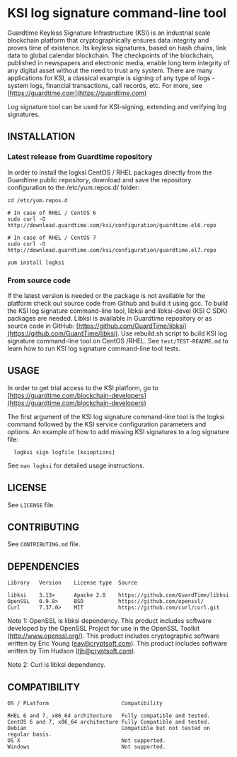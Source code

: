 # KSI log signature command-line tool

Guardtime Keyless Signature Infrastructure (KSI) is an industrial scale
blockchain platform that cryptographically ensures data integrity and
proves time of existence. Its keyless signatures, based on hash chains,
link data to global calendar blockchain. The checkpoints of the blockchain,
published in newspapers and electronic media, enable long term integrity of
any digital asset without the need to trust any system. There are many
applications for KSI, a classical example is signing of any type of logs -
system logs, financial transactions, call records, etc. For more, see
[https://guardtime.com](https://guardtime.com)


Log signature tool can be used for KSI-signing, extending and verifying log
signatures.

## INSTALLATION

### Latest release from Guardtime repository
In order to install the logksi CentOS / RHEL packages directly from the Guardtime
public repository, download and save the repository configuration to the
/etc/yum.repos.d/ folder:

```
cd /etc/yum.repos.d

# In case of RHEL / CentOS 6
sudo curl -O http://download.guardtime.com/ksi/configuration/guardtime.el6.repo

# In case of RHEL / CentOS 7
sudo curl -O http://download.guardtime.com/ksi/configuration/guardtime.el7.repo

yum install logksi
```

### From source code

If the latest version is needed or the package is not available for the
platform check out source code from Github and build it using gcc.
To build the KSI log signature command-line tool, libksi and libksi-devel 
(KSI C SDK) packages are needed. Libksi is available in Guardtime repository or 
as source code in GitHub: [https://github.com/GuardTime/libksi](https://github.com/GuardTime/libksi).
Use rebuild.sh script to build KSI log signature command-line tool on CentOS /RHEL.
See `test/TEST-README.md` to learn how to run KSI log signature command-line tool tests.


## USAGE

In order to get trial access to the KSI platform, go to
[https://guardtime.com/blockchain-developers](https://guardtime.com/blockchain-developers)


The first argument of the KSI log signature command-line tool is the logksi command 
followed by the KSI service configuration parameters and options. 
An example of how to add missing KSI signatures to a log signature file:

```
  logksi sign logfile [ksioptions]
```

See `man logksi` for detailed usage instructions.


## LICENSE

See `LICENSE` file.

## CONTRIBUTING

See `CONTRIBUTING.md` file.

## DEPENDENCIES

```
Library   Version    License type  Source

libksi    3.13>      Apache 2.0    https://github.com/GuardTime/libksi
OpenSSL   0.9.8>     BSD           https://github.com/openssl/
Curl      7.37.0>    MIT           https://github.com/curl/curl.git
```

Note 1: OpenSSL is libksi dependency.
This product includes software developed by the OpenSSL Project for use
in the OpenSSL Toolkit (http://www.openssl.org/). This product includes
cryptographic software written by Eric Young (eay@cryptsoft.com). This
product includes software written by Tim Hudson (tjh@cryptsoft.com).

Note 2: Curl is libksi dependency.


## COMPATIBILITY

```
OS / PLatform                       Compatibility

RHEL 6 and 7, x86_64 architecture   Fully compatible and tested.
CentOS 6 and 7, x86_64 architecture Fully Compatible and tested.
Debian                              Compatible but not tested on regular basis.
OS X                                Not supported.
Windows                             Not supported.
```
